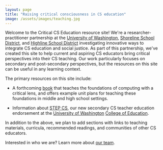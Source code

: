```yaml
---
layout: page
title: "Raising critical consciousness in CS education"
image: /assets/images/teaching.jpg
---
```


Welcome to the Critical CS Education resource site! We're a researcher-practitioner partnership at the [University of Washington](https://www.washington.edu), [Shoreline School District](https://www.shorelineschools.org), and [Highline School District](http://highlineschools.org) investigating innovative ways to integrate CS education and social justice. As part of this partnership, we've created this site to help current and aspiring CS educators bring critical perspectives into their CS teaching. Our work particularly focuses on secondary and post-secondary perspectives, but the resources on this site can be useful in any learning context.

The primary resources on this site include:

* A forthcoming [book](book/) that teaches the foundations of computing with a critical lens, and offers example unit plans for teaching these foundations in middle and high school settings.

* Information about [STEP CS](program/), our new secondary CS teacher education endorsement at the [University of Washington](http://uw.edu) [College of Education](http://education.uw.edu).

In addition to the above, we plan to add sections with links to teaching materials, curricula, recommended readings, and communities of other CS educators.

Interested in who we are? Learn more about [our team](about/).